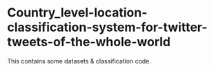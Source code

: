# Country_level-location-classification-system-for-twitter-tweets-of-the-whole-world
This contains some datasets &amp; classification code.
